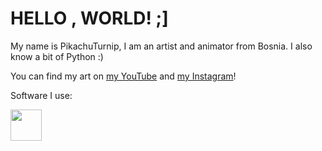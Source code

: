 # HELLO , WORLD! ;]

My name is PikachuTurnip, I am an artist and animator from Bosnia.
I also know a bit of Python :)

You can find my art on [my YouTube](https://www.youtube.com/channel/UCsOi899o0O_xiaEOdKArMkg) and [my Instagram](https://www.instagram.com/pikachuturnip/)!

Software I use:

<a href=https://www.microsoft.com/en-us/windows>
<img src=https://upload.wikimedia.org/wikipedia/commons/thumb/5/5f/Windows_logo_-_2012.svg/88px-Windows_logo_-_2012.svg.png width=50px height=50px>
</a>
